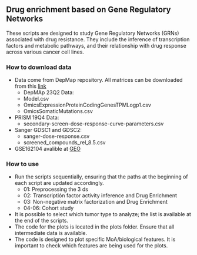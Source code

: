 ## Drug enrichment based on Gene Regulatory Networks
These scripts are designed to study Gene Regulatory Networks (GRNs) associated with drug resistance. They include the inference of transcription factors and metabolic pathways, and their relationship with drug response across various cancer cell lines.


### How to download data

- Data come from DepMap repository. All matrices can be downloaded from this [link](https://depmap.org/portal/data_page/?tab=allData)
    - DepMAp 23Q2 Data:
    - Model.csv
    - OmicsExpressionProteinCodingGenesTPMLogp1.csv
    - OmicsSomaticMutations.csv
- PRISM 19Q4 Data:
    - secondary-screen-dose-response-curve-parameters.csv
- Sanger GDSC1 and GDSC2: 
    - sanger-dose-response.csv
    - screened_compounds_rel_8.5.csv
- GSE162104 avalible at [GEO](https://www.ncbi.nlm.nih.gov/geo/query/acc.cgi?acc=GSE162104)

### How to use

 - Run the scripts sequentially, ensuring that the paths at the beginning of each script are updated accordingly.
     - 01: Preprocessing the 3 ds
     - 02: Transcriptión factor activity inference and Drug Enrichment
     - 03: Non-negative matrix factorization and Drug Enrichment
     - 04-06: Cohort study
 - It is possible to select which tumor type to analyze; the list is available at the end of the scripts.
 - The code for the plots is located in the plots folder. Ensure that all intermediate data is available.
 - The code is designed to plot specific MoA/biological features. It is important to check which features are being used for the plots.

